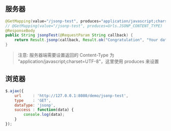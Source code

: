 ## 服务器

```java
@GetMapping(value="/jsonp-test", produces="application/javascript;charset=UTF-8")
// @GetMapping(value="/jsonp-test", produces=Urls.JSONP_CONTENT_TYPE)
@ResponseBody
public String jsonpTest(@RequestParam String callback) {
    return Result.jsonp(callback, Result.ok("Congratulation", "Your data object"));
}
```

> 注意: 服务器端需要设置返回的 Content-Type 为 "application/javascript;charset=UTF-8"，这里使用 produces 来设置

## 浏览器

```js
$.ajax({
    url     : 'http://127.0.0.1:8080/demo/jsonp-test',
    type    : 'GET',
    dataType: 'jsonp',
    success : function(data) {
        console.log(data);
    }
});
```

##